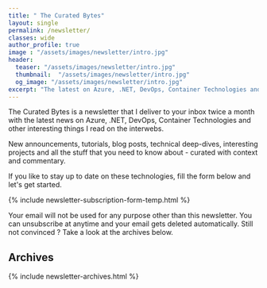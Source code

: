 ```yaml
---
title: " The Curated Bytes"
layout: single
permalink: /newsletter/
classes: wide
author_profile: true
image : "/assets/images/newsletter/intro.jpg"
header:
  teaser: "/assets/images/newsletter/intro.jpg"
  thumbnail:  "/assets/images/newsletter/intro.jpg"
  og_image: "/assets/images/newsletter/intro.jpg"
excerpt: "The latest on Azure, .NET, DevOps, Container Technologies and other interesting things delivered straight to your inbox twice a month"
---
```


The Curated Bytes is a newsletter that I deliver to your inbox twice a month with the latest news on Azure, .NET, DevOps, Container Technologies and other interesting things I read on the interwebs.

New announcements, tutorials, blog posts, technical deep-dives, interesting projects and all the stuff that you need to know about - curated with context and commentary.

If you like to stay up to date on these technologies, fill the form below and let's get started.

{% include newsletter-subscription-form-temp.html %}

Your email will not be used for any purpose other than this newsletter. You can unsubscribe at anytime and your email gets deleted automatically. Still not convinced ? Take a look at the archives below.

## Archives

{% include newsletter-archives.html %}
